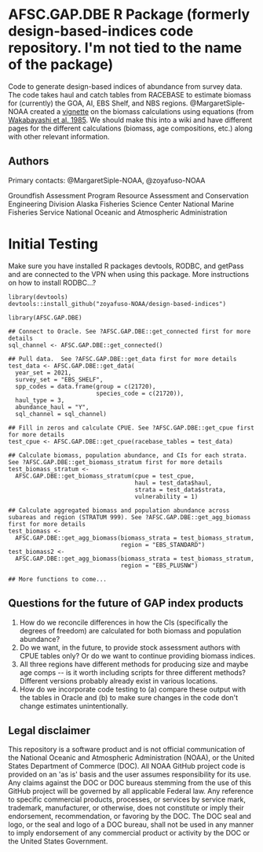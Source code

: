 # AFSC.GAP.DBE R Package (formerly design-based-indices code repository. I'm not tied to the name of the package)

Code to generate design-based indices of abundance from survey data. The code takes haul and catch tables from RACEBASE to estimate biomass for (currently) the GOA, AI, EBS Shelf, and NBS regions. @MargaretSiple-NOAA created a [vignette](https://github.com/zoyafuso-NOAA/design-based-indices/tree/master/old_scripts/vignettes) on the biomass calculations using equations (from [Wakabayashi et al. 1985](https://drive.google.com/file/d/1m5c1N4WYysM1pscrpcgWOGZSZIK8vIHr/view?usp=sharing). We should make this into a wiki and have different pages for the different calculations (biomass, age compositions, etc.) along with other relevant information. 

## Authors

Primary contacts: @MargaretSiple-NOAA, @zoyafuso-NOAA

Groundfish Assessment Program
Resource Assessment and Conservation Engineering Division
Alaska Fisheries Science Center
National Marine Fisheries Service
National Oceanic and Atmospheric Administration

# Initial Testing

Make sure you have installed R packages devtools, RODBC, and getPass and are connected to the VPN when using this package. More instructions on how to install RODBC...? 

```
library(devtools)
devtools::install_github("zoyafuso-NOAA/design-based-indices")

library(AFSC.GAP.DBE)

## Connect to Oracle. See ?AFSC.GAP.DBE::get_connected first for more details
sql_channel <- AFSC.GAP.DBE::get_connected()

## Pull data.  See ?AFSC.GAP.DBE::get_data first for more details
test_data <- AFSC.GAP.DBE::get_data( 
  year_set = 2021,
  survey_set = "EBS_SHELF",
  spp_codes = data.frame(group = c(21720), 
                         species_code = c(21720)),
  haul_type = 3,
  abundance_haul = "Y",
  sql_channel = sql_channel)

## Fill in zeros and calculate CPUE. See ?AFSC.GAP.DBE::get_cpue first for more details
test_cpue <- AFSC.GAP.DBE::get_cpue(racebase_tables = test_data)

## Calculate biomass, population abundance, and CIs for each strata. See ?AFSC.GAP.DBE::get_biomass_stratum first for more details
test_biomass_stratum <- 
  AFSC.GAP.DBE::get_biomass_stratum(cpue = test_cpue, 
                                    haul = test_data$haul, 
                                    strata = test_data$strata, 
                                    vulnerability = 1)

## Calculate aggregated biomass and population abundance across subareas and region (STRATUM 999). See ?AFSC.GAP.DBE::get_agg_biomass first for more details
test_biomass <- 
  AFSC.GAP.DBE::get_agg_biomass(biomass_strata = test_biomass_stratum, 
                                region = "EBS_STANDARD")
test_biomass2 <- 
  AFSC.GAP.DBE::get_agg_biomass(biomass_strata = test_biomass_stratum, 
                                region = "EBS_PLUSNW")

## More functions to come...
```

## Questions for the future of GAP index products

1. How do we reconcile differences in how the CIs (specifically the degrees of freedom) are calculated for both biomass and population abundance?
2. Do we want, in the future, to provide stock assessment authors with CPUE tables only? Or do we want to continue providing biomass indices.
3. All three regions have different methods for producing size and maybe age comps -- is it worth including scripts for three different methods? Different versions probably already exist in various locations.
4. How do we incorporate code testing to (a) compare these output with the tables in Oracle and (b) to make sure changes in the code don't change estimates unintentionally. 


## Legal disclaimer
This repository is a software product and is not official communication of the National Oceanic and Atmospheric Administration (NOAA), or the United States Department of Commerce (DOC). All NOAA GitHub project code is provided on an 'as is' basis and the user assumes responsibility for its use. Any claims against the DOC or DOC bureaus stemming from the use of this GitHub project will be governed by all applicable Federal law. Any reference to specific commercial products, processes, or services by service mark, trademark, manufacturer, or otherwise, does not constitute or imply their endorsement, recommendation, or favoring by the DOC. The DOC seal and logo, or the seal and logo of a DOC bureau, shall not be used in any manner to imply endorsement of any commercial product or activity by the DOC or the United States Government.
